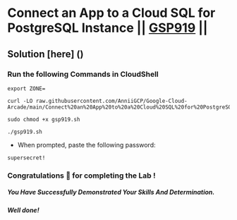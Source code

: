 # Connect an App to a Cloud SQL for PostgreSQL Instance || [GSP919](https://www.cloudskillsboost.google/focuses/57387?parent=catalog) ||

## Solution [here] ()

### Run the following Commands in CloudShell

```
export ZONE=
```
```
curl -LO raw.githubusercontent.com/AnniiGCP/Google-Cloud-Arcade/main/Connect%20an%20App%20to%20a%20Cloud%20SQL%20for%20PostgreSQL%20Instance/gsp919.sh

sudo chmod +x gsp919.sh

./gsp919.sh
```

* When prompted, paste the following password:
```
supersecret!
```

### Congratulations 🎉 for completing the Lab !

##### *You Have Successfully Demonstrated Your Skills And Determination.*

#### *Well done!*

 

 

